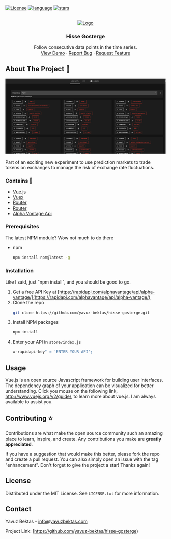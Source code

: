 <div id="top"></div>

[![License](https://img.shields.io/badge/license-MIT-green)](./LICENSE)
[![language](https://img.shields.io/github/languages/top/yavuz-bektas/hisse-gosterge)](./language)
[![stars](https://img.shields.io/github/stars/yavuz-bektas/hisse-gosterge?style=social)](./stars)

<!-- PROJECT LOGO -->
<br />
<div align="center">
  <a href="https://github.com/yavuz-bektas/hisse-gosterge/">
    <img src="https://upload.wikimedia.org/wikipedia/commons/thumb/9/95/Vue.js_Logo_2.svg/1200px-Vue.js_Logo_2.svg.png" alt="Logo" width="80" height="80">
  </a>

  <h3 align="center">Hisse Gosterge</h3>

  <p align="center">
    Follow consecutive data points in the time series.
    <br />
    <a href="http://3.16.214.155/">View Demo</a>
    ·
    <a href="https://github.com/yavuz-bektas/hisse-gosterge/issues">Report Bug</a>
    ·
    <a href="https://github.com/yavuz-bektas/hisse-gosterge/issues">Request Feature</a>
  </p>
</div>



## About The Project :dash:

![Dash](/src/assets/home.png)

Part of an exciting new experiment to use prediction markets to trade tokens on exchanges to manage the risk of exchange rate fluctuations.


### Contains :rocket:

* [Vue.js](https://vuejs.org/)
* [Vuex](https://vuex.vuejs.org/)
* [Router](https://router.vuejs.org/)
* [Router](https://vuetifyjs.com/)
* [Alpha Vontage Api](https://rapidapi.com/alphavantage/api/alpha-vantage/)


### Prerequisites
The latest NPM module? Wow not much to do there

* npm
  ```sh
  npm install npm@latest -g
  ```

### Installation

Like I said, just "npm install", and you should be good to go.

1. Get a free API Key at [https://rapidapi.com/alphavantage/api/alpha-vantage/](https://rapidapi.com/alphavantage/api/alpha-vantage/)
2. Clone the repo
   ```sh
   git clone https://github.com/yavuz-bektas/hisse-gosterge.git
   ```
3. Install NPM packages
   ```sh
   npm install
   ```
4. Enter your API in `store/index.js`
   ```js
   x-rapidapi-key" = 'ENTER YOUR API';
   ```


## Usage

Vue.js is an open source Javascript framework for building user interfaces. The dependency graph of your application can be visualized for better understanding. Click you mouse on the following link, http://www.vuejs.org/v2/guide/, to learn more about vue.js. I am always available to assist you.


<!-- CONTRIBUTING --> 
## Contributing :star:

Contributions are what make the open source community such an amazing place to learn, inspire, and create. Any contributions you make are **greatly appreciated**.

If you have a suggestion that would make this better, please fork the repo and create a pull request. You can also simply open an issue with the tag "enhancement".
Don't forget to give the project a star! Thanks again!



<!-- LICENSE -->
## License

Distributed under the MIT License. See `LICENSE.txt` for more information.


<!-- CONTACT -->
## Contact

Yavuz Bektas - info@yavuzbektas.com

Project Link: [https://github.com/yavuz-bektas/hisse-gosterge)


